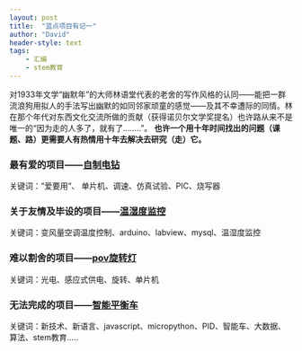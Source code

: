 ```yaml
---
layout: post
title:  "蓝点项目有记一"
author: "David"
header-style: text
tags:	
    - 汇编
    - stem教育
---
```





对1933年文学“幽默年”的大师林语堂代表的老舍的写作风格的认同——能把一群流浪狗用拟人的手法写出幽默的如同邻家顽童的感觉——及其不幸遭际的同情。林在那个年代对东西文化交流所做的贡献（获得诺贝尔文学奖提名）也许路从来不是唯一的“因为走的人多了，就有了……..”。 **也许一个用十年时间找出的问题（课题、路）更需要人有热情用十年去解决去研究（走）它。**

### 最有爱的项目——[自制电钻](https://www.jianguoyun.com/p/DTsFMzQQvvS-DBj9_s0FIAA)
关键词：“爱要用”、 单片机、调速、仿真试验、PIC、烧写器


### 关于友情及毕设的项目——[温湿度监控](https://www.jianguoyun.com/p/DbjWNtoQvvS-DBj__s0FIAA)
关键词：变风量空调温度控制、arduino、labview、mysql、温湿度监控


### 难以割舍的项目——[pov旋转灯](https://www.jianguoyun.com/p/DdjrgTYQvvS-DBiA_80FIAA)
关键词：光电、感应式供电、旋转、单片机


### 无法完成的项目——[智能平衡车](https://www.jianguoyun.com/p/DTcoQQsQvvS-DBj2p80FIAA)
关键词：新技术、新语言、javascript、micropython、PID、智能车、大数据、算法、stem教育.....

